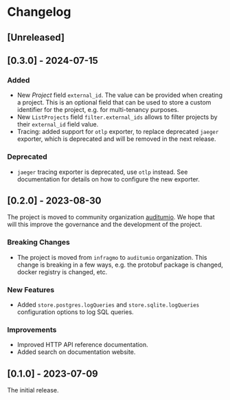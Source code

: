 # Changelog

## [Unreleased]

## [0.3.0] - 2024-07-15

### Added

- New _Project_ field `external_id`. The value can be provided when creating a project.
    This is an optional field that can be used to store a custom identifier
    for the project, e.g. for multi-tenancy purposes.
- New `ListProjects` field `filter.external_ids` allows to filter projects by their
    `external_id` field value.
- Tracing: added support for `otlp` exporter, to replace deprecated `jaeger` exporter,
    which is deprecated and will be removed in the next release.

### Deprecated

- `jaeger` tracing exporter is deprecated, use `otlp` instead. See documentation
    for details on how to configure the new exporter.

## [0.2.0] - 2023-08-30

The project is moved to community organization [auditumio](https://github.com/auditumio).
We hope that will this improve the governance and the development of the project.

### Breaking Changes

- The project is moved from `infragmo` to `auditumio` organization.
This change is breaking in a few ways, e.g. the protobuf package is changed, 
docker registry is changed, etc.

### New Features

- Added `store.postgres.logQueries` and `store.sqlite.logQueries` configuration
options to log SQL queries.

### Improvements

- Improved HTTP API reference documentation.
- Added search on documentation website.

## [0.1.0] - 2023-07-09

The initial release.
